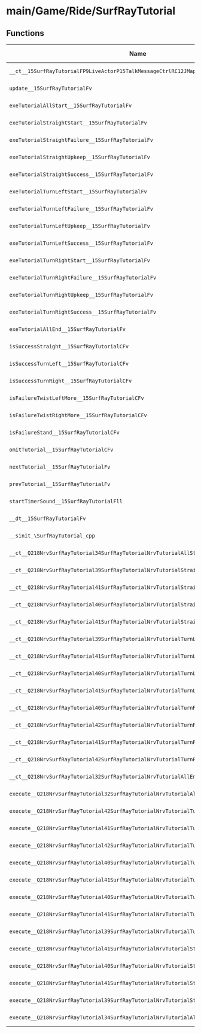# main/Game/Ride/SurfRayTutorial

## Functions

| Name | Address | Match % |
|------|---------|---------|
| `__ct__15SurfRayTutorialFP9LiveActorP15TalkMessageCtrlRC12JMapInfoIter` | `0x80333BEC` | :x: (0.0%) |
| `update__15SurfRayTutorialFv` | `0x80333CA4` | :x: (0.0%) |
| `exeTutorialAllStart__15SurfRayTutorialFv` | `0x80333CE4` | :x: (0.0%) |
| `exeTutorialStraightStart__15SurfRayTutorialFv` | `0x80333D74` | :x: (0.0%) |
| `exeTutorialStraightFailure__15SurfRayTutorialFv` | `0x80333DEC` | :x: (0.0%) |
| `exeTutorialStraightUpkeep__15SurfRayTutorialFv` | `0x80333E68` | :x: (0.0%) |
| `exeTutorialStraightSuccess__15SurfRayTutorialFv` | `0x80333F80` | :x: (0.0%) |
| `exeTutorialTurnLeftStart__15SurfRayTutorialFv` | `0x80333FEC` | :x: (0.0%) |
| `exeTutorialTurnLeftFailure__15SurfRayTutorialFv` | `0x80334064` | :x: (0.0%) |
| `exeTutorialTurnLeftUpkeep__15SurfRayTutorialFv` | `0x803340E0` | :x: (0.0%) |
| `exeTutorialTurnLeftSuccess__15SurfRayTutorialFv` | `0x803341F8` | :x: (0.0%) |
| `exeTutorialTurnRightStart__15SurfRayTutorialFv` | `0x80334264` | :x: (0.0%) |
| `exeTutorialTurnRightFailure__15SurfRayTutorialFv` | `0x803342DC` | :x: (0.0%) |
| `exeTutorialTurnRightUpkeep__15SurfRayTutorialFv` | `0x80334358` | :x: (0.0%) |
| `exeTutorialTurnRightSuccess__15SurfRayTutorialFv` | `0x80334470` | :x: (0.0%) |
| `exeTutorialAllEnd__15SurfRayTutorialFv` | `0x803344DC` | :x: (0.0%) |
| `isSuccessStraight__15SurfRayTutorialCFv` | `0x8033456C` | :x: (0.0%) |
| `isSuccessTurnLeft__15SurfRayTutorialCFv` | `0x803345A4` | :x: (0.0%) |
| `isSuccessTurnRight__15SurfRayTutorialCFv` | `0x803345F4` | :x: (0.0%) |
| `isFailureTwistLeftMore__15SurfRayTutorialCFv` | `0x80334644` | :x: (0.0%) |
| `isFailureTwistRightMore__15SurfRayTutorialCFv` | `0x8033465C` | :x: (0.0%) |
| `isFailureStand__15SurfRayTutorialCFv` | `0x80334674` | :x: (0.0%) |
| `omitTutorial__15SurfRayTutorialCFv` | `0x8033468C` | :x: (0.0%) |
| `nextTutorial__15SurfRayTutorialFv` | `0x803346D8` | :x: (0.0%) |
| `prevTutorial__15SurfRayTutorialFv` | `0x803348F0` | :x: (0.0%) |
| `startTimerSound__15SurfRayTutorialFll` | `0x803349A0` | :x: (0.0%) |
| `__dt__15SurfRayTutorialFv` | `0x80334A24` | :x: (0.0%) |
| `__sinit_\SurfRayTutorial_cpp` | `0x80334A7C` | :x: (0.0%) |
| `__ct__Q218NrvSurfRayTutorial34SurfRayTutorialNrvTutorialAllStartFv` | `0x80334B08` | :x: (0.0%) |
| `__ct__Q218NrvSurfRayTutorial39SurfRayTutorialNrvTutorialStraightStartFv` | `0x80334B18` | :x: (0.0%) |
| `__ct__Q218NrvSurfRayTutorial41SurfRayTutorialNrvTutorialStraightFailureFv` | `0x80334B28` | :x: (0.0%) |
| `__ct__Q218NrvSurfRayTutorial40SurfRayTutorialNrvTutorialStraightUpkeepFv` | `0x80334B38` | :x: (0.0%) |
| `__ct__Q218NrvSurfRayTutorial41SurfRayTutorialNrvTutorialStraightSuccessFv` | `0x80334B48` | :x: (0.0%) |
| `__ct__Q218NrvSurfRayTutorial39SurfRayTutorialNrvTutorialTurnLeftStartFv` | `0x80334B58` | :x: (0.0%) |
| `__ct__Q218NrvSurfRayTutorial41SurfRayTutorialNrvTutorialTurnLeftFailureFv` | `0x80334B68` | :x: (0.0%) |
| `__ct__Q218NrvSurfRayTutorial40SurfRayTutorialNrvTutorialTurnLeftUpkeepFv` | `0x80334B78` | :x: (0.0%) |
| `__ct__Q218NrvSurfRayTutorial41SurfRayTutorialNrvTutorialTurnLeftSuccessFv` | `0x80334B88` | :x: (0.0%) |
| `__ct__Q218NrvSurfRayTutorial40SurfRayTutorialNrvTutorialTurnRightStartFv` | `0x80334B98` | :x: (0.0%) |
| `__ct__Q218NrvSurfRayTutorial42SurfRayTutorialNrvTutorialTurnRightFailureFv` | `0x80334BA8` | :x: (0.0%) |
| `__ct__Q218NrvSurfRayTutorial41SurfRayTutorialNrvTutorialTurnRightUpkeepFv` | `0x80334BB8` | :x: (0.0%) |
| `__ct__Q218NrvSurfRayTutorial42SurfRayTutorialNrvTutorialTurnRightSuccessFv` | `0x80334BC8` | :x: (0.0%) |
| `__ct__Q218NrvSurfRayTutorial32SurfRayTutorialNrvTutorialAllEndFv` | `0x80334BD8` | :x: (0.0%) |
| `execute__Q218NrvSurfRayTutorial32SurfRayTutorialNrvTutorialAllEndCFP5Spine` | `0x80334BE8` | :x: (0.0%) |
| `execute__Q218NrvSurfRayTutorial42SurfRayTutorialNrvTutorialTurnRightSuccessCFP5Spine` | `0x80334BF0` | :x: (0.0%) |
| `execute__Q218NrvSurfRayTutorial41SurfRayTutorialNrvTutorialTurnRightUpkeepCFP5Spine` | `0x80334BF8` | :x: (0.0%) |
| `execute__Q218NrvSurfRayTutorial42SurfRayTutorialNrvTutorialTurnRightFailureCFP5Spine` | `0x80334C00` | :x: (0.0%) |
| `execute__Q218NrvSurfRayTutorial40SurfRayTutorialNrvTutorialTurnRightStartCFP5Spine` | `0x80334C08` | :x: (0.0%) |
| `execute__Q218NrvSurfRayTutorial41SurfRayTutorialNrvTutorialTurnLeftSuccessCFP5Spine` | `0x80334C10` | :x: (0.0%) |
| `execute__Q218NrvSurfRayTutorial40SurfRayTutorialNrvTutorialTurnLeftUpkeepCFP5Spine` | `0x80334C18` | :x: (0.0%) |
| `execute__Q218NrvSurfRayTutorial41SurfRayTutorialNrvTutorialTurnLeftFailureCFP5Spine` | `0x80334C20` | :x: (0.0%) |
| `execute__Q218NrvSurfRayTutorial39SurfRayTutorialNrvTutorialTurnLeftStartCFP5Spine` | `0x80334C28` | :x: (0.0%) |
| `execute__Q218NrvSurfRayTutorial41SurfRayTutorialNrvTutorialStraightSuccessCFP5Spine` | `0x80334C30` | :x: (0.0%) |
| `execute__Q218NrvSurfRayTutorial40SurfRayTutorialNrvTutorialStraightUpkeepCFP5Spine` | `0x80334C38` | :x: (0.0%) |
| `execute__Q218NrvSurfRayTutorial41SurfRayTutorialNrvTutorialStraightFailureCFP5Spine` | `0x80334C40` | :x: (0.0%) |
| `execute__Q218NrvSurfRayTutorial39SurfRayTutorialNrvTutorialStraightStartCFP5Spine` | `0x80334C48` | :x: (0.0%) |
| `execute__Q218NrvSurfRayTutorial34SurfRayTutorialNrvTutorialAllStartCFP5Spine` | `0x80334C50` | :x: (0.0%) |
